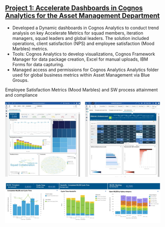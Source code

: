 
## [Project 1: Accelerate Dashboards in Cognos Analytics for the Asset Management Department](https://ibm.box.com/s/kgi1tknkb4p5fcozw8fo786d5x26u07n)
* Developed a Dynamic dashboards in Cognos Analytics to conduct trend analysis on key Accelerate Metrics for squad members, iteration managers, squad leaders and global leaders. The solution included operations, client satisfaction (NPS) and employee satisfaction (Mood Marbles) metrics.
* Tools: Cognos Analytics to develop visualizations, Cognos Framework Manager for data package creation, Excel for manual uploads, IBM Forms for data capturing.
* Managed access and permissions for Cognos Analytics Analytics folder used for global business metrics within Asset Management via Blue Groups.



Employee Satisfaction Metrics (Mood Marbles) and SW process attainment and compliance

![](images/moodmarblespublic.jpg)

![](images/Hardware%20Process%20Metrics.jpg)
